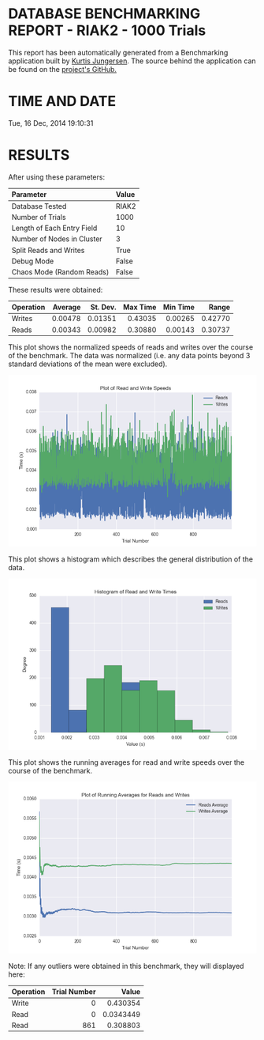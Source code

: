 DATABASE BENCHMARKING REPORT - RIAK2 - 1000 Trials
=========================================

This report has been automatically generated from a Benchmarking application
built by [Kurtis Jungersen](http://kmjungersen.com).  The source behind the application can be found on the [project's GitHub.](https://github.com/kmjungersen/DB-Benchmarking)

TIME AND DATE
=============

Tue, 16 Dec, 2014 19:10:31


RESULTS
=======

After using these parameters:

| Parameter                  | Value   |
|:---------------------------|:--------|
| Database Tested            | RIAK2   |
| Number of Trials           | 1000    |
| Length of Each Entry Field | 10      |
| Number of Nodes in Cluster | 3       |
| Split Reads and Writes     | True    |
| Debug Mode                 | False   |
| Chaos Mode (Random Reads)  | False   |

These results were obtained:

| Operation   |   Average |   St. Dev. |   Max Time |   Min Time |   Range |
|:------------|----------:|-----------:|-----------:|-----------:|--------:|
| Writes      |   0.00478 |    0.01351 |    0.43035 |    0.00265 | 0.42770 |
| Reads       |   0.00343 |    0.00982 |    0.30880 |    0.00143 | 0.30737 |

This plot shows the normalized speeds of reads and writes over the course of the benchmark.  The data was normalized (i.e. any data points beyond 3 standard deviations of the mean were excluded).

![Alt text](images/RIAK2-Dec16-2014-19:10:31-rw.png "rw")

This plot shows a histogram which describes the general distribution of the data.

![Alt text](images/RIAK2-Dec16-2014-19:10:31-stats.png "stats")

This plot shows the running averages for read and write speeds over the course of the benchmark.

![Alt text](images/RIAK2-Dec16-2014-19:10:31-running_averages.png "running_averages")

Note: If any outliers were obtained in this benchmark, they will displayed here:

| Operation   |   Trial Number |     Value |
|:------------|---------------:|----------:|
| Write       |              0 | 0.430354  |
| Read        |              0 | 0.0343449 |
| Read        |            861 | 0.308803  |